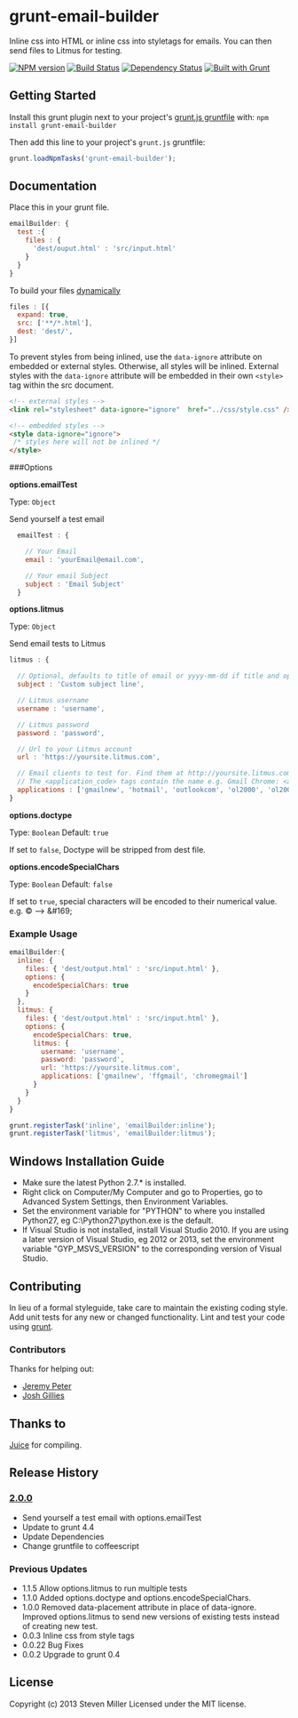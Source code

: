 # grunt-email-builder

Inline css into HTML or inline css into styletags for emails. You can then send files to Litmus for testing.

[![NPM version](https://badge.fury.io/js/grunt-email-builder.png)](http://badge.fury.io/js/grunt-email-builder) [![Build Status](https://travis-ci.org/yargalot/Email-Builder.svg?branch=master)](https://travis-ci.org/yargalot/Email-Builder) [![Dependency Status](https://gemnasium.com/yargalot/Email-Builder.png)](https://gemnasium.com/yargalot/Email-Builder) [![Built with Grunt](https://cdn.gruntjs.com/builtwith.png)](http://gruntjs.com/)

## Getting Started

Install this grunt plugin next to your project's [grunt.js gruntfile][getting_started] with: `npm install grunt-email-builder`

Then add this line to your project's `grunt.js` gruntfile:

```javascript
grunt.loadNpmTasks('grunt-email-builder');
```

[grunt]: http://gruntjs.com/
[getting_started]: http://gruntjs.com/getting-started



## Documentation

Place this in your grunt file.
```javascript
emailBuilder: {
  test :{
    files : {
      'dest/ouput.html' : 'src/input.html'
    }
  }
}
```

To build your files [dynamically](http://gruntjs.com/configuring-tasks#building-the-files-object-dynamically)
```javascript
files : [{
  expand: true,
  src: ['**/*.html'],
  dest: 'dest/',
}]
```

To prevent styles from being inlined, use the `data-ignore` attribute on embedded or external styles. Otherwise, all styles will be inlined. External styles with the `data-ignore` attribute will be embedded in their own `<style>` tag within the src document.
```html
<!-- external styles -->
<link rel="stylesheet" data-ignore="ignore"  href="../css/style.css" />

<!-- embedded styles -->
<style data-ignore="ignore">
 /* styles here will not be inlined */
</style>
```

###Options

**options.emailTest**

Type: ``Object``

Send yourself a test email

```javascript
  emailTest : {

    // Your Email
    email : 'yourEmail@email.com',

    // Your email Subject
    subject : 'Email Subject'
  }
```

**options.litmus**

Type: ``Object``

Send email tests to Litmus

```javascript
litmus : {

  // Optional, defaults to title of email or yyyy-mm-dd if title and options.subject not set
  subject : 'Custom subject line',

  // Litmus username
  username : 'username',

  // Litmus password
  password : 'password',

  // Url to your Litmus account
  url : 'https://yoursite.litmus.com',

  // Email clients to test for. Find them at http://yoursite.litmus.com/emails/clients.xml
  // The <application_code> tags contain the name e.g. Gmail Chrome: <application_code> chromegmailnew </application_code>
  applications : ['gmailnew', 'hotmail', 'outlookcom', 'ol2000', 'ol2002', 'ol2003', 'ol2007', 'ol2010','ol2011', 'ol2013', 'appmail6','iphone4', 'iphone5', 'ipad3']
}
```

**options.doctype**

Type: ```Boolean``` Default: ```true```

If set to ```false```, Doctype will be stripped from dest file.

**options.encodeSpecialChars**

Type: ```Boolean``` Default: ```false```

If set to ```true```, special characters will be encoded to their numerical value. e.g. © --> &amp;#169;

### Example Usage

```javascript
emailBuilder:{
  inline: {
    files: { 'dest/output.html' : 'src/input.html' },
    options: {
      encodeSpecialChars: true
    }
  },
  litmus: {
    files: { 'dest/output.html' : 'src/input.html' },
    options: {
      encodeSpecialChars: true,
      litmus: {
        username: 'username',
        password: 'password',
        url: 'https://yoursite.litmus.com',
        applications: ['gmailnew', 'ffgmail', 'chromegmail']
      }
    }
  }
}

grunt.registerTask('inline', 'emailBuilder:inline');
grunt.registerTask('litmus', 'emailBuilder:litmus');

```

## Windows Installation Guide
- Make sure the latest Python 2.7.* is installed.
- Right click on Computer/My Computer and go to Properties, go to Advanced System Settings, then Environment Variables.
- Set the environment variable for "PYTHON" to where you installed Python27, eg C:\Python27\python.exe is the default.
- If Visual Studio is not installed, install Visual Studio 2010. If you are using a later version of Visual Studio, eg 2012 or 2013, set the environment variable "GYP_MSVS_VERSION" to the corresponding version of Visual Studio.


## Contributing
In lieu of a formal styleguide, take care to maintain the existing coding style. Add unit tests for any new or changed functionality. Lint and test your code using [grunt][grunt].

### Contributors
Thanks for helping out:
- [Jeremy Peter](https://github.com/jeremypeter)
- [Josh Gillies](https://github.com/joshgillies)

## Thanks to
[Juice](https://github.com/LearnBoost/juice) for compiling.

## Release History

### [2.0.0](https://github.com/yargalot/Email-Builder/issues?milestone=1&page=1&state=closed)
- Send yourself a test email with options.emailTest
- Update to grunt 4.4
- Update Dependencies
- Change gruntfile to coffeescript

### Previous Updates
- 1.1.5 Allow options.litmus to run multiple tests
- 1.1.0 Added options.doctype and options.encodeSpecialChars.
- 1.0.0 Removed data-placement attribute in place of data-ignore. Improved options.litmus to send new versions of existing tests instead of creating new test.
- 0.0.3 Inline css from style tags
- 0.0.22 Bug Fixes
- 0.0.2 Upgrade to grunt 0.4

## License
Copyright (c) 2013 Steven Miller
Licensed under the MIT license.
